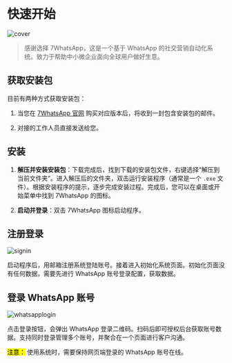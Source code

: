 # 快速开始

![cover](/images/cover.png)

> 感谢选择 7WhatsApp，这是一个基于 WhatsApp 的社交营销自动化系统。致力于帮助中小微企业面向全球用户做好生意。

## 获取安装包

目前有两种方式获取安装包：

1. 当您在 [7WhatsApp 官网](https://7whatsapp.org/) 购买对应版本后，将收到一封包含安装包的邮件。

2. 对接的工作人员直接发送给您。

## 安装

1. **解压并安装安装包**：下载完成后，找到下载的安装包文件，右键选择“解压到当前文件夹”。进入解压后的文件夹，双击运行安装程序（通常是一个 `.exe` 文件）。根据安装程序的提示，逐步完成安装过程。完成后，您可以在桌面或开始菜单中找到 7WhatsApp 的图标。

2. **启动并登录**：双击 7WhatsApp 图标启动程序。

## 注册登录

![signin](/images/signin.png)

启动程序后，用邮箱注册系统登陆账号。接着进入初始化系统页面。初始化页面没有任何数据，需要先进行 WhatsApp 账号登录配置，获取数据。

## 登录 WhatsApp 账号

![whatsapplogin](/images/whatsapp-login.png)

点击登录按钮，会弹出 WhatsApp 登录二维码。扫码后即可授权后台获取账号数据。支持同时登录管理多个账号，并聚合在一个页面进行客户沟通。

<mark>注意：</mark> 使用系统时，需要保持网页端登录的 WhatsApp 账号在线。
